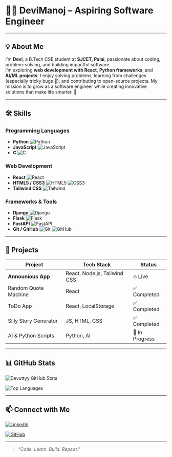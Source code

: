 # 👨‍💻 DeviManoj – Aspiring Software Engineer

---

## 💡 About Me

I’m **Devi**, a B.Tech CSE student at **SJCET, Palai**, passionate about coding, problem-solving, and building impactful software.  
I’m exploring **web development with React**, **Python frameworks**, and **AI/ML projects**. I enjoy solving problems, learning from challenges (especially tricky bugs 🐞), and contributing to open-source projects. My mission is to grow as a software engineer while creating innovative solutions that make life smarter. 🚀

---

## 🛠️ Skills

### Programming Languages
- **Python** ![Python](https://img.shields.io/badge/Python-3776AB?style=for-the-badge&logo=python&logoColor=white)  
- **JavaScript** ![JavaScript](https://img.shields.io/badge/JavaScript-F7DF1E?style=for-the-badge&logo=javascript&logoColor=black)  
- **C** ![C](https://img.shields.io/badge/C-A8B9CC?style=for-the-badge&logo=c&logoColor=white)  

### Web Development
- **React** ![React](https://img.shields.io/badge/React-20232A?style=for-the-badge&logo=react&logoColor=61DAFB)  
- **HTML5 / CSS3** ![HTML5](https://img.shields.io/badge/HTML5-E34F26?style=for-the-badge&logo=html5&logoColor=white) ![CSS3](https://img.shields.io/badge/CSS3-1572B6?style=for-the-badge&logo=css3&logoColor=white)  
- **Tailwind CSS** ![Tailwind](https://img.shields.io/badge/TailwindCSS-06B6D4?style=for-the-badge&logo=tailwind-css&logoColor=white)  

### Frameworks & Tools
- **Django** ![Django](https://img.shields.io/badge/Django-092E20?style=for-the-badge&logo=django&logoColor=white)  
- **Flask** ![Flask](https://img.shields.io/badge/Flask-000000?style=for-the-badge&logo=flask&logoColor=white)  
- **FastAPI** ![FastAPI](https://img.shields.io/badge/FastAPI-009688?style=for-the-badge&logo=fastapi&logoColor=white)  
- **Git / GitHub** ![Git](https://img.shields.io/badge/Git-F05032?style=for-the-badge&logo=git&logoColor=white) ![GitHub](https://img.shields.io/badge/GitHub-181717?style=for-the-badge&logo=github&logoColor=white)  

---

## 🚀 Projects

| Project | Tech Stack | Status |
|---------|------------|--------|
| **Announious App** | React, Node.js, Tailwind CSS | 🔥 Live |
| Random Quote Machine | React | ✅ Completed |
| ToDo App | React, LocalStorage | ✅ Completed |
| Silly Story Generator | JS, HTML, CSS | ✅ Completed |
| AI & Python Scripts | Python, AI | 🚧 In Progress |

---

## 📊 GitHub Stats

<!-- Overall GitHub stats -->
![Devuttyy GitHub Stats](https://github-readme-stats.vercel.app/api?username=Devimanoj2005&show_icons=true&theme=radical&count_private=true&include_all_commits=true)

<!-- Top Languages -->
![Top Languages](https://github-readme-stats.vercel.app/api/top-langs/?username=Devimanoj2005&layout=compact&theme=radical)

<!-- Contribution Graph -->


---

## 📫 Connect with Me

[![LinkedIn](https://img.shields.io/badge/LinkedIn-DeviManoj-blue?style=for-the-badge&logo=linkedin)](https://www.linkedin.com/Devimanoj)  

[![GitHub](https://img.shields.io/badge/GitHub-Devimanoj2005-black?style=for-the-badge&logo=github)](https://github.com/Devimanoj2005)  

---

> *“Code. Learn. Build. Repeat.”*
